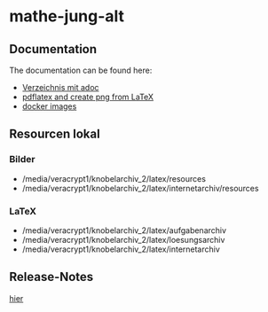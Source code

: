 # mathe-jung-alt

## Documentation

The documentation can be found here:

* [Verzeichnis mit adoc](./documentation/usage)
* [pdflatex and create png from LaTeX](./documentation/usage/latex-mircroservice.adoc)
* [docker images](./backend/docker/README.md)

## Resourcen lokal

### Bilder

* /media/veracrypt1/knobelarchiv_2/latex/resources
* /media/veracrypt1/knobelarchiv_2/latex/internetarchiv/resources


### LaTeX

* /media/veracrypt1/knobelarchiv_2/latex/aufgabenarchiv
* /media/veracrypt1/knobelarchiv_2/latex/loesungsarchiv
* /media/veracrypt1/knobelarchiv_2/latex/internetarchiv

## Release-Notes

[hier](./RELEASE-NOTES.md)
